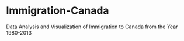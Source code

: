 # Immigration-Canada
Data Analysis and Visualization of Immigration to Canada from the Year 1980-2013

